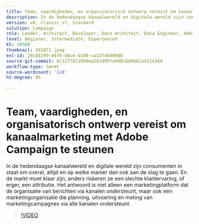 ```yaml
---
title: Team, vaardigheden, en organisatorisch ontwerp vereist om kanaalmarketing met Adobe Campaign te steunen
description: In de hedendaagse kanaalwereld en digitale wereld zijn consumenten in staat om overal, altijd en op welke manier dan ook aan de slag te gaan.
version: v8, Classic v7, Standard
solution: Campaign
role: Leader, Architect, Developer, Data Architect, Data Engineer, Admin, User
level: Beginner, Intermediate, Experienced
kt: 10509
thumbnail: 343871.jpeg
exl-id: 20c66199-0470-48ce-b100-ca1df4949080
source-git-commit: 8c12f7012098ea201995fe0d8c680b62a4124364
workflow-type: tm+mt
source-wordcount: '110'
ht-degree: 0%

---
```


# Team, vaardigheden, en organisatorisch ontwerp vereist om kanaalmarketing met Adobe Campaign te steunen

In de hedendaagse kanaalwereld en digitale wereld zijn consumenten in staat om overal, altijd en op welke manier dan ook aan de slag te gaan. En de markt moet klaar zijn, anders riskeren ze een slechte klantervaring, of erger, een attributie. Het antwoord is niet alleen een marketingplatform dat de organisatie van berichten via kanalen ondersteunt, maar ook een marketingorganisatie die planning, uitvoering en meting van marketingcampagnes via alle kanalen ondersteunt.

>[!VIDEO](https://video.tv.adobe.com/v/343871/?quality=12&learn=on)
